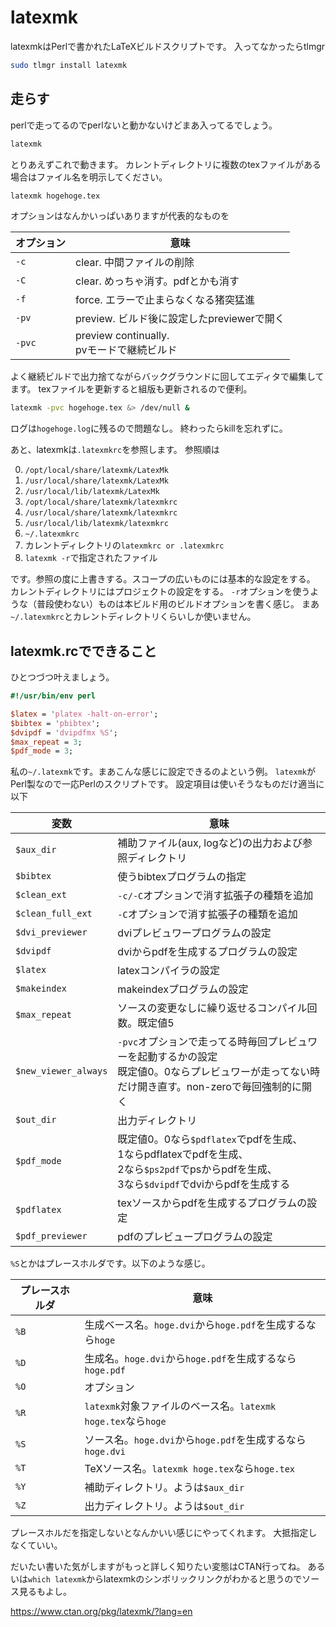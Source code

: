latexmk
=====
latexmkはPerlで書かれたLaTeXビルドスクリプトです。
入ってなかったらtlmgr

```sh
sudo tlmgr install latexmk
```

走らす
-----
perlで走ってるのでperlないと動かないけどまあ入ってるでしょう。

```sh
latexmk
```

とりあえずこれで動きます。
カレントディレクトリに複数のtexファイルがある場合はファイル名を明示してください。

```sh
latexmk hogehoge.tex
```

オプションはなんかいっぱいありますが代表的なものを

| オプション | 意味 |
|------------|------|
| `-c` | clear. 中間ファイルの削除 |
| `-C` | clear. めっちゃ消す。pdfとかも消す |
| `-f` | force. エラーで止まらなくなる猪突猛進 |
| `-pv` | preview. ビルド後に設定したpreviewerで開く |
| `-pvc` | preview continually.<br>pvモードで継続ビルド |

よく継続ビルドで出力捨てながらバックグラウンドに回してエディタで編集してます。
texファイルを更新すると組版も更新されるので便利。
```sh
latexmk -pvc hogehoge.tex &> /dev/null &
```
ログは`hogehoge.log`に残るので問題なし。
終わったらkillを忘れずに。

あと、latexmkは`.latexmkrc`を参照します。
参照順は

0. `/opt/local/share/latexmk/LatexMk`
0. `/usr/local/share/latexmk/LatexMk`
0. `/usr/local/lib/latexmk/LatexMk`
0. `/opt/local/share/latexmk/latexmkrc`
0. `/usr/local/share/latexmk/latexmkrc`
0. `/usr/local/lib/latexmk/latexmkrc`
0. `~/.latexmkrc`
0. カレントディレクトリの`latexmkrc or .latexmkrc`
0. `latexmk -r`で指定されたファイル

です。参照の度に上書きする。スコープの広いものには基本的な設定をする。
カレントディレクトリにはプロジェクトの設定をする。
`-r`オプションを使うような（普段使わない）ものは本ビルド用のビルドオプションを書く感じ。
まあ`~/.latexmkrc`とカレントディレクトリくらいしか使いません。


latexmk.rcでできること
-----
ひとつづつ叶えましょう。

```perl
#!/usr/bin/env perl

$latex = 'platex -halt-on-error';
$bibtex = 'pbibtex';
$dvipdf = 'dvipdfmx %S';
$max_repeat = 3;
$pdf_mode = 3;
```

私の`~/.latexmk`です。まあこんな感じに設定できるのよという例。
`latexmk`がPerl製なので一応Perlのスクリプトです。
設定項目は使いそうなものだけ適当に以下

| 変数 | 意味 |
|------|------|
| `$aux_dir` | 補助ファイル(aux, logなど)の出力および参照ディレクトリ |
| `$bibtex` | 使うbibtexプログラムの指定 |
| `$clean_ext` | `-c/-C`オプションで消す拡張子の種類を追加 |
| `$clean_full_ext` | `-C`オプションで消す拡張子の種類を追加 |
| `$dvi_previewer` | dviプレビュワープログラムの設定 |
| `$dvipdf` | dviからpdfを生成するプログラムの設定 |
| `$latex` | latexコンパイラの設定 |
| `$makeindex` | makeindexプログラムの設定 |
| `$max_repeat` | ソースの変更なしに繰り返せるコンパイル回数。既定値5 |
| `$new_viewer_always` | `-pvc`オプションで走ってる時毎回プレビュワーを起動するかの設定<br>既定値0。0ならプレビュワーが走ってない時だけ開き直す。non-zeroで毎回強制的に開く |
| `$out_dir` | 出力ディレクトリ |
| `$pdf_mode` | 既定値0。0なら`$pdflatex`でpdfを生成、<br>1ならpdflatexでpdfを生成、<br>2なら`$ps2pdf`でpsからpdfを生成、<br>3なら`$dvipdf`でdviからpdfを生成する |
| `$pdflatex` | texソースからpdfを生成するプログラムの設定 |
| `$pdf_previewer` | pdfのプレビュープログラムの設定|

`%S`とかはプレースホルダです。以下のような感じ。

| プレースホルダ | 意味 |
|----------------|------|
| `%B` | 生成ベース名。`hoge.dvi`から`hoge.pdf`を生成するなら`hoge` |
| `%D` | 生成名。`hoge.dvi`から`hoge.pdf`を生成するなら`hoge.pdf` |
| `%O` | オプション |
| `%R` | `latexmk`対象ファイルのベース名。`latexmk hoge.tex`なら`hoge` |
| `%S` | ソース名。`hoge.dvi`から`hoge.pdf`を生成するなら`hoge.dvi` |
| `%T` | TeXソース名。`latexmk hoge.tex`なら`hoge.tex` |
| `%Y` | 補助ディレクトリ。ようは`$aux_dir` |
| `%Z` | 出力ディレクトリ。ようは`$out_dir` |

プレースホルだを指定しないとなんかいい感じにやってくれます。
大抵指定しなくていい。


だいたい書いた気がしますがもっと詳しく知りたい変態はCTAN行ってね。
あるいは`which latexmk`からlatexmkのシンボリックリンクがわかると思うのでソース見るもよし。

https://www.ctan.org/pkg/latexmk/?lang=en
